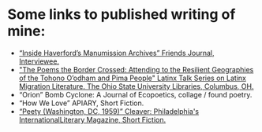 # Some links to published writing of mine:
- [“Inside Haverford’s Manumission Archives” Friends Journal, Interviewee.](https://www.friendsjournal.org/inside-haverfords-manumission-archives/)
- ["The Poems the Border Crossed: Attending to the Resilient Geographies of the Tohono O’odham and Pima People" Latinx Talk Series on Latinx Migration Literature. The Ohio State University Libraries, Columbus, OH.](https://latinxtalk.org/2020/03/23/the-poems-the-border-crossed-attending-to-the-resilient-geographies-of-the-tohono-oodham-and-pima-people/)
- “Orion” Bomb Cyclone: A Journal of Ecopoetics, collage / found poetry.
- “How We Love” APIARY, Short Fiction.
- [“Peety (Washington, DC, 1959)” Cleaver: Philadelphia's InternationalLiterary  Magazine, Short Fiction.](https://www.cleavermagazine.com/peety-washington-d-c-1959-by-david-satten-lopez/)
